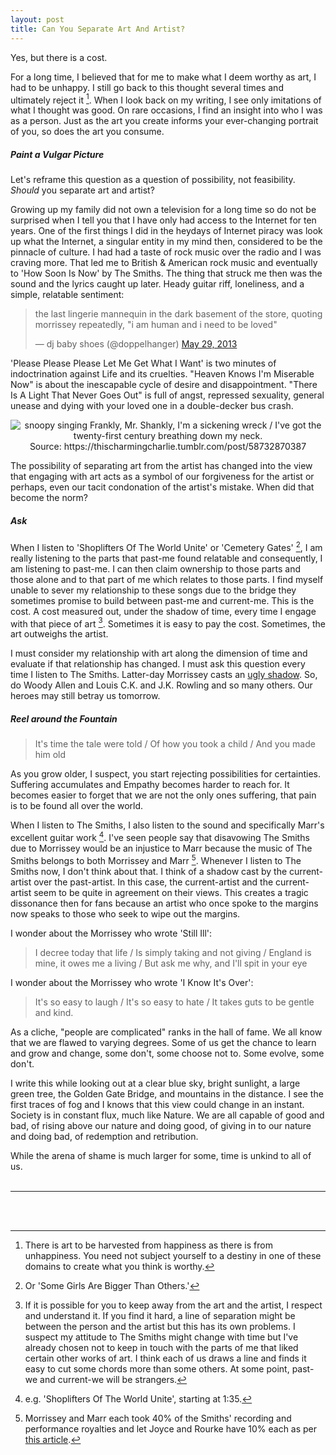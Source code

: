 ```yaml
---
layout: post
title: Can You Separate Art And Artist?
---
```


Yes, but there is a cost. 

For a long time, I believed that for me to make what I deem worthy as art, I had to be unhappy. I still go back to this thought several times and ultimately reject it [^1]. When I look back on my writing, I see only imitations of what I thought was good. On rare occasions, I find an insight into who I was as a person. Just as the art you create informs your ever-changing portrait of you, so does the art you consume. 


##### Paint a Vulgar Picture


Let's reframe this question as a question of possibility, not feasibility. _Should_ you separate art and artist? 

Growing up my family did not own a television for a long time so do not be surprised when I tell you that I have only had access to the Internet for ten years. One of the first things I did in the heydays of Internet piracy was look up what the Internet, a singular entity in my mind then, considered to be the pinnacle of culture. I had had a taste of rock music over the radio and I was craving more. That led me to British & American rock music and eventually to 'How Soon Is Now' by The Smiths. The thing that struck me then was the sound and the lyrics caught up later. Heady guitar riff, loneliness, and a simple, relatable sentiment: 

<blockquote class="twitter-tweet"><p lang="en" dir="ltr">the last lingerie mannequin in the dark basement of the store, quoting morrissey repeatedly, &quot;i am human and i need to be loved&quot;</p>&mdash; dj baby shoes (@doppelhanger) <a href="https://twitter.com/doppelhanger/status/339719271439532033?ref_src=twsrc%5Etfw">May 29, 2013</a></blockquote> <script async src="https://platform.twitter.com/widgets.js" charset="utf-8"></script> 

'Please Please Please Let Me Get What I Want' is two minutes of indoctrination against Life and its cruelties. "Heaven Knows I'm Miserable Now" is about the inescapable cycle of desire and disappointment. "There Is A Light That Never Goes Out" is full of angst, repressed sexuality, general unease and dying with your loved one in a double-decker bus crash. 

<div style="text-align:center"> <img src="https://user-images.githubusercontent.com/7941357/132141893-d644e08e-9125-4fc9-ab65-1db8052c63a9.png" alt="snoopy singing Frankly, Mr. Shankly, I'm a sickening wreck / I've got the twenty-first century breathing down my neck.">Source: https://thischarmingcharlie.tumblr.com/post/58732870387</div>

The possibility of separating art from the artist has changed into the view that engaging with art acts as a symbol of our forgiveness for the artist or perhaps, even our tacit condonation of the artist's mistake. When did that become the norm? 


##### Ask


When I listen to 'Shoplifters Of The World Unite' or 'Cemetery Gates' [^2], I am really listening to the parts that past-me found relatable and consequently, I am listening to past-me. I can then claim ownership to those parts and those alone and to that part of me which relates to those parts. I find myself unable to sever my relationship to these songs due to the bridge they sometimes promise to build between past-me and current-me. This is the cost. A cost measured out, under the shadow of time, every time I engage with that piece of art [^3]. Sometimes it is easy to pay the cost. Sometimes, the art outweighs the artist. 

I must consider my relationship with art along the dimension of time and evaluate if that relationship has changed. I must ask this question every time I listen to The Smiths. Latter-day Morrissey casts an [ugly shadow](https://www.theguardian.com/music/2019/may/30/bigmouth-strikes-again-morrissey-songs-loneliness-shyness-misfits-far-right-party-tonight-show-jimmy-fallon). So, do Woody Allen and Louis C.K. and J.K. Rowling and so many others. Our heroes may still betray us tomorrow. 


##### Reel around the Fountain


> It's time the tale were told / Of how you took a child / And you made him old

As you grow older, I suspect, you start rejecting possibilities for certainties. Suffering accumulates and Empathy becomes harder to reach for. It becomes easier to forget that we are not the only ones suffering, that pain is to be found all over the world. 

When I listen to The Smiths, I also listen to the sound and specifically Marr's excellent guitar work [^4]. I've seen people say that disavowing The Smiths due to Morrissey would be an injustice to Marr because the music of The Smiths belongs to both Morrissey and Marr [^5]. Whenever I listen to The Smiths now, I don't think about that. I think of a shadow cast by the current-artist over the past-artist. In this case, the current-artist and the current-artist seem to be quite in agreement on their views. This creates a tragic dissonance then for fans because an artist who once spoke to the margins now speaks to those who seek to wipe out the margins. 

I wonder about the Morrissey who wrote 'Still Ill': 

> I decree today that life / Is simply taking and not giving / England is mine, it owes me a living / But ask me why, and I'll spit in your eye

I wonder about the Morrissey who wrote 'I Know It's Over': 

> It's so easy to laugh / It's so easy to hate / It takes guts to be gentle and kind.

As a cliche, "people are complicated" ranks in the hall of fame. We all know that we are flawed to varying degrees. Some of us get the chance to learn and grow and change, some don't, some choose not to. Some evolve, some don't. 

I write this while looking out at a clear blue sky, bright sunlight, a large green tree, the Golden Gate Bridge, and mountains in the distance. I see the first traces of fog and I knows that this view could change in an instant. Society is in constant flux, much like Nature. We are all capable of good and bad, of rising above our nature and doing good, of giving in to our nature and doing bad, of redemption and retribution. 

While the arena of shame is much larger for some, time is unkind to all of us. 
<br/><br/>

---

<br/><br/>

[^1]: There is art to be harvested from happiness as there is from unhappiness. You need not subject yourself to a destiny in one of these domains to create what you think is worthy. 

[^2]: Or 'Some Girls Are Bigger Than Others.'

[^3]: If it is possible for you to keep away from the art and the artist, I respect and understand it. If you find it hard, a line of separation might be between the person and the artist but this has its own problems. I suspect my attitude to The Smiths might change with time but I've already chosen not to keep in touch with the parts of me that liked certain other works of art. I think each of us draws a line and finds it easy to cut some chords more than some others. At some point, past-we and current-we will be strangers. 

[^4]: e.g. 'Shoplifters Of The World Unite', starting at 1:35. 

[^5]: Morrissey and Marr each took 40% of the Smiths' recording and performance royalties and let Joyce and Rourke have 10% each as per [this article](https://www.morrissey-solo.com/news/news1296.htm). 
